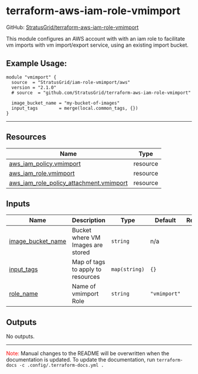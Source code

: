 <!-- BEGIN_TF_DOCS -->
# terraform-aws-iam-role-vmimport

GitHub: [StratusGrid/terraform-aws-iam-role-vmimport](https://github.com/StratusGrid/terraform-aws-iam-role-vmimport)

This module configures an AWS account with with an iam role to facilitate vm imports with vm import/export service, using an existing import bucket.

## Example Usage:
```hcl
module "vmimport" {
  source  = "StratusGrid/iam-role-vmimport/aws"
  version = "2.1.0"
  # source  = "github.com/StratusGrid/terraform-aws-iam-role-vmimport"

  image_bucket_name = "my-bucket-of-images"
  input_tags        = merge(local.common_tags, {})
}
```
---

## Resources

| Name | Type |
|------|------|
| [aws_iam_policy.vmimport](https://registry.terraform.io/providers/hashicorp/aws/latest/docs/resources/iam_policy) | resource |
| [aws_iam_role.vmimport](https://registry.terraform.io/providers/hashicorp/aws/latest/docs/resources/iam_role) | resource |
| [aws_iam_role_policy_attachment.vmimport](https://registry.terraform.io/providers/hashicorp/aws/latest/docs/resources/iam_role_policy_attachment) | resource |

## Inputs

| Name | Description | Type | Default | Required |
|------|-------------|------|---------|:--------:|
| <a name="input_image_bucket_name"></a> [image\_bucket\_name](#input\_image\_bucket\_name) | Bucket where VM Images are stored | `string` | n/a | yes |
| <a name="input_input_tags"></a> [input\_tags](#input\_input\_tags) | Map of tags to apply to resources | `map(string)` | `{}` | no |
| <a name="input_role_name"></a> [role\_name](#input\_role\_name) | Name of vmimport Role | `string` | `"vmimport"` | no |

## Outputs

No outputs.

---

<span style="color:red">Note:</span> Manual changes to the README will be overwritten when the documentation is updated. To update the documentation, run `terraform-docs -c .config/.terraform-docs.yml .`
<!-- END_TF_DOCS -->